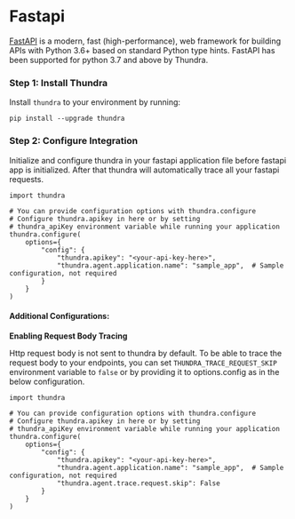 # Fastapi

[FastAPI](https://fastapi.tiangolo.com) is a modern, fast (high-performance), web framework for building APIs with Python 3.6+ based on standard Python type hints. FastAPI has been supported for python 3.7 and above by Thundra.

### Step 1: Install Thundra

Install `thundra` to your environment by running:

```
pip install --upgrade thundra
```

### Step 2: Configure Integration

Initialize and configure thundra in your fastapi application file before fastapi app is initialized. After that thundra will automatically trace all your fastapi requests.

```
import thundra

# You can provide configuration options with thundra.configure
# Configure thundra.apikey in here or by setting
# thundra_apiKey environment variable while running your application
thundra.configure(
    options={
        "config": {
            "thundra.apikey": "<your-api-key-here>",
            "thundra.agent.application.name": "sample_app",  # Sample configuration, not required
        }
    }
)
```

#### **Additional Configurations:**

**Enabling Request Body Tracing**

Http request body is not sent to thundra by default. To be able to trace the request body to your endpoints, you can set `THUNDRA_TRACE_REQUEST_SKIP` environment variable to `false` or by providing it to options.config as in the below configuration.

```
import thundra

# You can provide configuration options with thundra.configure
# Configure thundra.apikey in here or by setting
# thundra_apiKey environment variable while running your application
thundra.configure(
    options={
        "config": {
            "thundra.apikey": "<your-api-key-here>",
            "thundra.agent.application.name": "sample_app",  # Sample configuration, not required
            "thundra.agent.trace.request.skip": False
        }
    }
)
```
